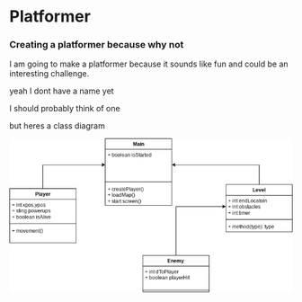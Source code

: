 # Platformer

### Creating a platformer because why not
I am going to make a platformer because it sounds like fun and could be an interesting challenge.

yeah I dont have a name yet

I should probably think of one

but heres a class diagram

![ClassDiagram](https://github.com/CormacStone/Platformer/blob/main/images/ClassDiagram.drawio.png)
